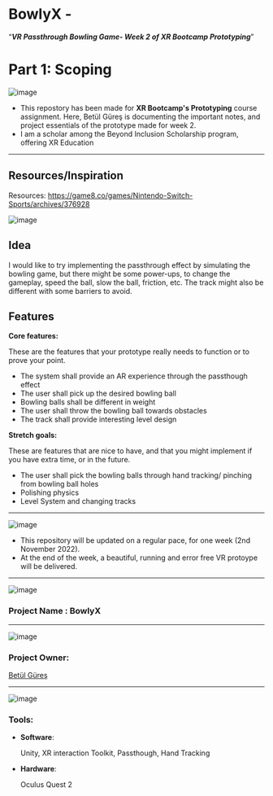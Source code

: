 # BowlyX -
“*********************************************VR Passthrough Bowling Game- Week 2 of XR Bootcamp Prototyping*********************************************”

# Part 1: Scoping

![image](https://user-images.githubusercontent.com/60520606/159128296-733f12f0-7c50-4bbb-aa16-22c3c055d897.png)

* This repostory has been made for **XR Bootcamp's Prototyping** course assignment. Here, Betül Güreş is documenting the important notes, and project essentials of the prototype made for week 2. 
* I am a scholar among the Beyond Inclusion Scholarship program, offering XR Education

***
## Resources/Inspiration

Resources: https://game8.co/games/Nintendo-Switch-Sports/archives/376928


![image](https://user-images.githubusercontent.com/60520606/198892841-acc6ab39-6979-48d5-a8e5-a97bbf1da774.png)

## Idea

I would like to try implementing the passthrough effect by simulating the bowling game, but there might be some power-ups, to change the gameplay, speed the ball, slow the ball, friction, etc. The track might also be different with some barriers to avoid.

## Features

**Core features:** 

These are the features that your prototype really needs to function or to prove your point.

- The system shall provide an AR experience through the passthough effect
- The user shall pick up the desired bowling ball
- Bowling balls shall be different in weight
- The user shall throw the bowling ball towards obstacles
- The track shall provide interesting level design

**Stretch goals:** 

These are features that are nice to have, and that you might implement if you have extra time, or in the future.

- The user shall pick the bowling balls through hand tracking/ pinching from bowling ball holes  
- Polishing physics
- Level System and changing tracks



***

![image](https://user-images.githubusercontent.com/60520606/159128271-92556441-6668-4fa6-a548-7519c0c5ad94.png)


* This repository will be updated on a regular pace, for one week (2nd November 2022).
* At the end of the week, a beautiful, running and error free VR protoype will be delivered. 


***

![image](https://user-images.githubusercontent.com/60520606/159128215-1d3daa78-beee-49ce-a498-3fd2bf06664a.png)

### Project Name : BowlyX

***

![image](https://user-images.githubusercontent.com/60520606/159128239-6a87b595-5976-4244-82cc-c11260967b71.png)


### Project Owner: 

[Betül Güreş](https://github.com/betty-gures)

***

![image](https://user-images.githubusercontent.com/60520606/159128452-a40a409f-35cd-4c27-8c0e-d7b51d2714e8.png)

### Tools:
- **Software**:

  Unity, XR interaction Toolkit, Passthough, Hand Tracking
  
- **Hardware**: 

  Oculus Quest 2 


